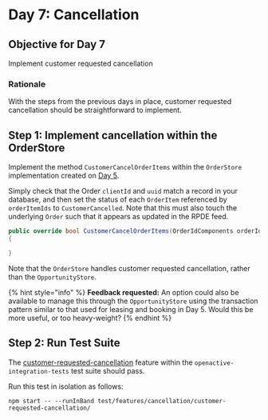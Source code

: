 # Day 7: Cancellation

## **Objective for Day 7**

Implement customer requested cancellation

### Rationale

With the steps from the previous days in place, customer requested cancellation should be straightforward to implement.

## Step **1**: Implement cancellation within the OrderStore

Implement the method `CustomerCancelOrderItems` within the  `OrderStore` implementation created on [Day 5](day-5-b-and-delete-order.md).

Simply check that the Order `clientId` and `uuid` match a record in your database, and then set the status of each `OrderItem` referenced by `orderItemIds` to `CustomerCancelled`. Note that this must also touch the underlying `Order` such that it appears as updated in the RPDE feed.

```csharp
public override bool CustomerCancelOrderItems(OrderIdComponents orderId, SellerIdComponents sellerId, OrderIdTemplate orderIdTemplate, List<OrderIdComponents> orderItemIds)
{

}
```

Note that the `OrderStore` handles customer requested cancellation, rather than the `OpportunityStore`.

{% hint style="info" %}
**Feedback requested:** An option could also be available to manage this through the `OpportunityStore` using the transaction pattern similar to that used for leasing and booking in Day 5.  Would this be more useful, or too heavy-weight?
{% endhint %}

## Step 2: Run Test Suite

The [customer-requested-cancellation](https://github.com/openactive/openactive-test-suite/blob/master/packages/openactive-integration-tests/test/features/cancellation/customer-requested-cancellation/README.md) feature within the `openactive-integration-tests` test suite should pass.

Run this test in isolation as follows:

```text
npm start -- --runInBand test/features/cancellation/customer-requested-cancellation/
```

